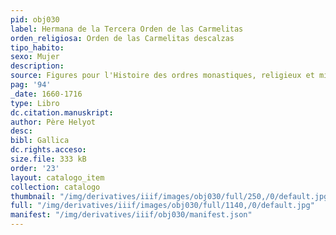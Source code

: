 ```yaml
---
pid: obj030
label: Hermana de la Tercera Orden de las Carmelitas
orden_religiosa: Orden de las Carmelitas descalzas
tipo_habito:
sexo: Mujer
description:
source: Figures pour l'Histoire des ordres monastiques, religieux et militaires
pag: '94'
_date: 1660-1716
type: Libro
dc.citation.manuskript:
author: Père Helyot
desc:
bibl: Gallica
dc.rights.acceso:
size.file: 333 kB
order: '23'
layout: catalogo_item
collection: catalogo
thumbnail: "/img/derivatives/iiif/images/obj030/full/250,/0/default.jpg"
full: "/img/derivatives/iiif/images/obj030/full/1140,/0/default.jpg"
manifest: "/img/derivatives/iiif/obj030/manifest.json"
---
```

